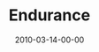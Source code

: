 ---
layout: message
category: message
series: "Free"
title: "Endurance"
date: 2010-03-14-00-00
message_id: 608
audio: "http://s3.amazonaws.com/crossroadsaudiomessages/Free4.mp3"
audio-duration: "32:35"
program: "http://s3.amazonaws.com/crossroads-media/media/legacy/documents/03_13-14_10Program.pdf"
description: "Brian Tome talks about the importance of endurance and the four phases we go through on the way to freedom."
video: "https://s3.amazonaws.com/crossroadsvideomessages/Free4.mp4"
video-duration: "46:10"
video-image: "http://s3.amazonaws.com/crossroads-media/images/legacy/content/Free4-still.jpg"
explicit: "N"
---